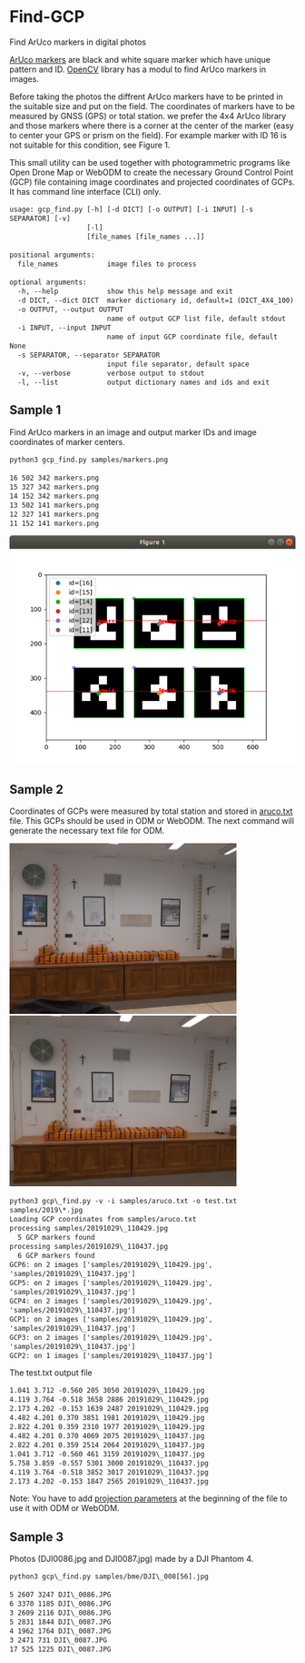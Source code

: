 # Find-GCP
Find ArUco markers in digital photos

[ArUco markers](http://chev.me/arucogen) are black and white square marker which have unique pattern and ID. [OpenCV](https://opencv.org) library has a modul to find ArUco markers in images.

Before taking the photos the diffrent ArUco markers have to be printed in the suitable size and put on the field. The coordinates of markers have to be measured by GNSS (GPS) or total station. we prefer the 4x4 ArUco library and those markers where there is a corner at the center of the marker (easy to center your GPS or prism on the field). For example marker with ID 16 is not suitable for this condition, see Figure 1.

This small utility can be used together with photogrammetric programs like Open Drone Map or WebODM to create the necessary Ground Control Point (GCP) file containing image coordinates and projected coordinates of GCPs. It has command line interface (CLI) only.

```
usage: gcp_find.py [-h] [-d DICT] [-o OUTPUT] [-i INPUT] [-s SEPARATOR] [-v]
                   [-l]
                   [file_names [file_names ...]]

positional arguments:
  file_names            image files to process

optional arguments:
  -h, --help            show this help message and exit
  -d DICT, --dict DICT  marker dictionary id, default=1 (DICT_4X4_100)
  -o OUTPUT, --output OUTPUT
                        name of output GCP list file, default stdout
  -i INPUT, --input INPUT
                        name of input GCP coordinate file, default None
  -s SEPARATOR, --separator SEPARATOR
                        input file separator, default space
  -v, --verbose         verbose output to stdout
  -l, --list            output dictionary names and ids and exit
```

## Sample 1

Find ArUco markers in an image and output marker IDs and image coordinates of marker centers.

```
python3 gcp_find.py samples/markers.png

16 502 342 markers.png
15 327 342 markers.png
14 152 342 markers.png
13 502 141 markers.png
12 327 141 markers.png
11 152 141 markers.png
```
![found markers](samples/found_markers.png)

## Sample 2

Coordinates of GCPs were measured by total station and stored in [aruco.txt](samples/aruco.txt) file. This GCPs should be used in ODM or WebODM. The next command will generate the necessary text file for ODM.

<img src="samples/20191029_110429.jpg" alt="img1" width="400"/> <img src="samples/20191029_110437.jpg" alt="img2" width="400"/>

```
python3 gcp\_find.py -v -i samples/aruco.txt -o test.txt samples/2019\*.jpg
Loading GCP coordinates from samples/aruco.txt
processing samples/20191029\_110429.jpg
  5 GCP markers found
processing samples/20191029\_110437.jpg
  6 GCP markers found
GCP6: on 2 images ['samples/20191029\_110429.jpg', 'samples/20191029\_110437.jpg']
GCP5: on 2 images ['samples/20191029\_110429.jpg', 'samples/20191029\_110437.jpg']
GCP4: on 2 images ['samples/20191029\_110429.jpg', 'samples/20191029\_110437.jpg']
GCP1: on 2 images ['samples/20191029\_110429.jpg', 'samples/20191029\_110437.jpg']
GCP3: on 2 images ['samples/20191029\_110429.jpg', 'samples/20191029\_110437.jpg']
GCP2: on 1 images ['samples/20191029\_110437.jpg']
```
The test.txt output file
```
1.041 3.712 -0.560 205 3050 20191029\_110429.jpg
4.119 3.764 -0.518 3658 2886 20191029\_110429.jpg
2.173 4.202 -0.153 1639 2487 20191029\_110429.jpg
4.482 4.201 0.370 3851 1981 20191029\_110429.jpg
2.822 4.201 0.359 2310 1977 20191029\_110429.jpg
4.482 4.201 0.370 4069 2075 20191029\_110437.jpg
2.822 4.201 0.359 2514 2064 20191029\_110437.jpg
1.041 3.712 -0.560 461 3159 20191029\_110437.jpg
5.758 3.859 -0.557 5301 3000 20191029\_110437.jpg
4.119 3.764 -0.518 3852 3017 20191029\_110437.jpg
2.173 4.202 -0.153 1847 2565 20191029\_110437.jpg
```

Note: You have to add [projection parameters](https://docs.opendronemap.org/tutorials.html#ground-control-points) at the beginning of the file to use it with ODM or WebODM.

## Sample 3

Photos (DJI0086.jpg and DJI0087.jpg) made by a DJI Phantom 4.

```
python3 gcp\_find.py samples/bme/DJI\_008[56].jpg

5 2607 3247 DJI\_0086.JPG
6 3370 1185 DJI\_0086.JPG
3 2609 2116 DJI\_0086.JPG
5 2831 1844 DJI\_0087.JPG
4 1962 1764 DJI\_0087.JPG
3 2471 731 DJI\_0087.JPG
17 525 1225 DJI\_0087.JPG


